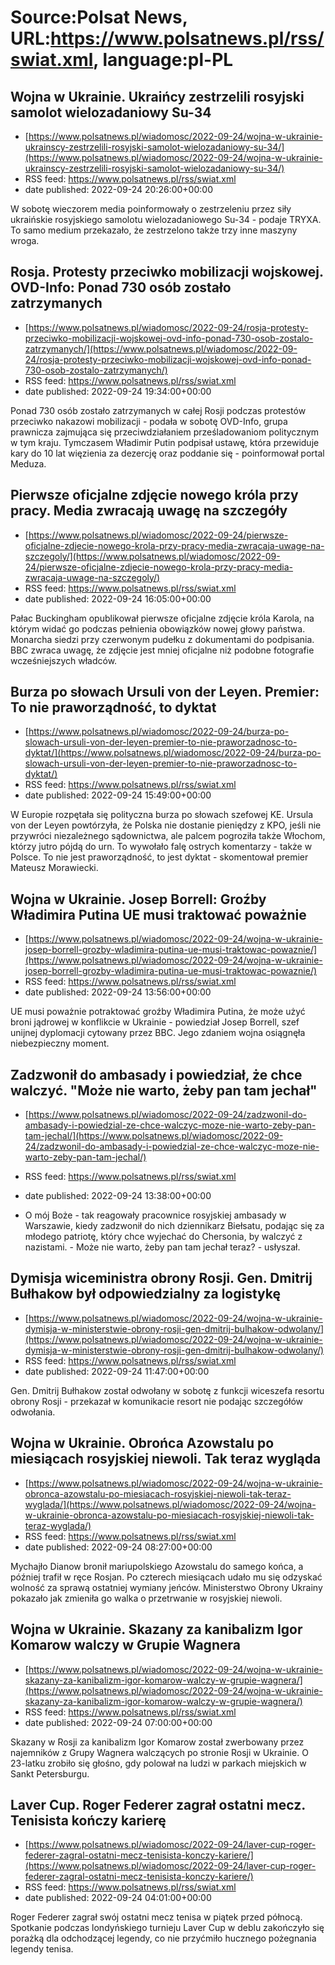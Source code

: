 # Source:Polsat News, URL:https://www.polsatnews.pl/rss/swiat.xml, language:pl-PL

## Wojna w Ukrainie. Ukraińcy zestrzelili rosyjski samolot wielozadaniowy Su-34
 - [https://www.polsatnews.pl/wiadomosc/2022-09-24/wojna-w-ukrainie-ukrainscy-zestrzelili-rosyjski-samolot-wielozadaniowy-su-34/](https://www.polsatnews.pl/wiadomosc/2022-09-24/wojna-w-ukrainie-ukrainscy-zestrzelili-rosyjski-samolot-wielozadaniowy-su-34/)
 - RSS feed: https://www.polsatnews.pl/rss/swiat.xml
 - date published: 2022-09-24 20:26:00+00:00

W sobotę wieczorem media poinformowały o zestrzeleniu przez siły ukraińskie rosyjskiego samolotu wielozadaniowego Su-34 - podaje TRYXA. To samo medium przekazało, że zestrzelono także trzy inne maszyny wroga.

## Rosja. Protesty przeciwko mobilizacji wojskowej. OVD-Info: Ponad 730 osób zostało zatrzymanych
 - [https://www.polsatnews.pl/wiadomosc/2022-09-24/rosja-protesty-przeciwko-mobilizacji-wojskowej-ovd-info-ponad-730-osob-zostalo-zatrzymanych/](https://www.polsatnews.pl/wiadomosc/2022-09-24/rosja-protesty-przeciwko-mobilizacji-wojskowej-ovd-info-ponad-730-osob-zostalo-zatrzymanych/)
 - RSS feed: https://www.polsatnews.pl/rss/swiat.xml
 - date published: 2022-09-24 19:34:00+00:00

Ponad 730 osób zostało zatrzymanych w całej Rosji podczas protestów przeciwko nakazowi mobilizacji - podała w sobotę OVD-Info, grupa prawnicza zajmująca się przeciwdziałaniem prześladowaniom politycznym w tym kraju. Tymczasem Władimir Putin podpisał ustawę, która przewiduje kary do 10 lat więzienia za dezercję oraz poddanie się - poinformował portal Meduza.

## Pierwsze oficjalne zdjęcie nowego króla przy pracy. Media zwracają uwagę na szczegóły
 - [https://www.polsatnews.pl/wiadomosc/2022-09-24/pierwsze-oficjalne-zdjecie-nowego-krola-przy-pracy-media-zwracaja-uwage-na-szczegoly/](https://www.polsatnews.pl/wiadomosc/2022-09-24/pierwsze-oficjalne-zdjecie-nowego-krola-przy-pracy-media-zwracaja-uwage-na-szczegoly/)
 - RSS feed: https://www.polsatnews.pl/rss/swiat.xml
 - date published: 2022-09-24 16:05:00+00:00

Pałac Buckingham opublikował pierwsze oficjalne zdjęcie króla Karola, na którym widać go podczas pełnienia obowiązków nowej głowy państwa. Monarcha siedzi przy czerwonym pudełku z dokumentami do podpisania. BBC zwraca uwagę, że zdjęcie jest mniej oficjalne niż podobne fotografie wcześniejszych władców.

## Burza po słowach Ursuli von der Leyen. Premier: To nie praworządność, to dyktat
 - [https://www.polsatnews.pl/wiadomosc/2022-09-24/burza-po-slowach-ursuli-von-der-leyen-premier-to-nie-praworzadnosc-to-dyktat/](https://www.polsatnews.pl/wiadomosc/2022-09-24/burza-po-slowach-ursuli-von-der-leyen-premier-to-nie-praworzadnosc-to-dyktat/)
 - RSS feed: https://www.polsatnews.pl/rss/swiat.xml
 - date published: 2022-09-24 15:49:00+00:00

W Europie rozpętała się polityczna burza po słowach szefowej KE. Ursula von der Leyen powtórzyła, że Polska nie dostanie pieniędzy z KPO, jeśli nie przywróci niezależnego sądownictwa, ale palcem pogroziła także Włochom, którzy jutro pójdą do urn. To wywołało falę ostrych komentarzy - także w Polsce. To nie jest praworządność, to jest dyktat - skomentował premier Mateusz Morawiecki.

## Wojna w Ukrainie. Josep Borrell: Groźby Władimira Putina UE musi traktować poważnie
 - [https://www.polsatnews.pl/wiadomosc/2022-09-24/wojna-w-ukrainie-josep-borrell-grozby-wladimira-putina-ue-musi-traktowac-powaznie/](https://www.polsatnews.pl/wiadomosc/2022-09-24/wojna-w-ukrainie-josep-borrell-grozby-wladimira-putina-ue-musi-traktowac-powaznie/)
 - RSS feed: https://www.polsatnews.pl/rss/swiat.xml
 - date published: 2022-09-24 13:56:00+00:00

UE musi poważnie potraktować groźby Władimira Putina, że ​​może użyć broni jądrowej w konflikcie w Ukrainie - powiedział Josep Borrell, szef unijnej dyplomacji cytowany przez BBC. Jego zdaniem wojna osiągnęła niebezpieczny moment.

## Zadzwonił do ambasady i powiedział, że chce walczyć. "Może nie warto, żeby pan tam jechał"
 - [https://www.polsatnews.pl/wiadomosc/2022-09-24/zadzwonil-do-ambasady-i-powiedzial-ze-chce-walczyc-moze-nie-warto-zeby-pan-tam-jechal/](https://www.polsatnews.pl/wiadomosc/2022-09-24/zadzwonil-do-ambasady-i-powiedzial-ze-chce-walczyc-moze-nie-warto-zeby-pan-tam-jechal/)
 - RSS feed: https://www.polsatnews.pl/rss/swiat.xml
 - date published: 2022-09-24 13:38:00+00:00

- O mój Boże - tak reagowały pracownice rosyjskiej ambasady w Warszawie, kiedy zadzwonił do nich dziennikarz Biełsatu, podając się za młodego patriotę, który chce wyjechać do Chersonia, by walczyć z nazistami. - Może nie warto, żeby pan tam jechał teraz? - usłyszał.

## Dymisja wiceministra obrony Rosji. Gen. Dmitrij Bułhakow był odpowiedzialny za logistykę
 - [https://www.polsatnews.pl/wiadomosc/2022-09-24/wojna-w-ukrainie-dymisja-w-ministerstwie-obrony-rosji-gen-dmitrij-bulhakow-odwolany/](https://www.polsatnews.pl/wiadomosc/2022-09-24/wojna-w-ukrainie-dymisja-w-ministerstwie-obrony-rosji-gen-dmitrij-bulhakow-odwolany/)
 - RSS feed: https://www.polsatnews.pl/rss/swiat.xml
 - date published: 2022-09-24 11:47:00+00:00

Gen. Dmitrij Bułhakow został odwołany w sobotę z funkcji wiceszefa resortu obrony Rosji - przekazał w komunikacie resort nie podając szczegółów odwołania.

## Wojna w Ukrainie. Obrońca Azowstalu po miesiącach rosyjskiej niewoli. Tak teraz wygląda
 - [https://www.polsatnews.pl/wiadomosc/2022-09-24/wojna-w-ukrainie-obronca-azowstalu-po-miesiacach-rosyjskiej-niewoli-tak-teraz-wyglada/](https://www.polsatnews.pl/wiadomosc/2022-09-24/wojna-w-ukrainie-obronca-azowstalu-po-miesiacach-rosyjskiej-niewoli-tak-teraz-wyglada/)
 - RSS feed: https://www.polsatnews.pl/rss/swiat.xml
 - date published: 2022-09-24 08:27:00+00:00

Mychajło Dianow bronił mariupolskiego Azowstalu do samego końca, a później trafił w ręce Rosjan. Po czterech miesiącach udało mu się odzyskać wolność za sprawą ostatniej wymiany jeńców. Ministerstwo Obrony Ukrainy pokazało jak zmieniła go walka o przetrwanie w rosyjskiej niewoli.

## Wojna w Ukrainie. Skazany za kanibalizm Igor Komarow walczy w Grupie Wagnera
 - [https://www.polsatnews.pl/wiadomosc/2022-09-24/wojna-w-ukrainie-skazany-za-kanibalizm-igor-komarow-walczy-w-grupie-wagnera/](https://www.polsatnews.pl/wiadomosc/2022-09-24/wojna-w-ukrainie-skazany-za-kanibalizm-igor-komarow-walczy-w-grupie-wagnera/)
 - RSS feed: https://www.polsatnews.pl/rss/swiat.xml
 - date published: 2022-09-24 07:00:00+00:00

Skazany w Rosji za kanibalizm Igor Komarow został zwerbowany przez najemników z Grupy Wagnera walczących po stronie Rosji w Ukrainie. O 23-latku zrobiło się głośno, gdy polował na ludzi w parkach miejskich w Sankt Petersburgu.

## Laver Cup. Roger Federer zagrał ostatni mecz. Tenisista kończy karierę
 - [https://www.polsatnews.pl/wiadomosc/2022-09-24/laver-cup-roger-federer-zagral-ostatni-mecz-tenisista-konczy-kariere/](https://www.polsatnews.pl/wiadomosc/2022-09-24/laver-cup-roger-federer-zagral-ostatni-mecz-tenisista-konczy-kariere/)
 - RSS feed: https://www.polsatnews.pl/rss/swiat.xml
 - date published: 2022-09-24 04:01:00+00:00

Roger Federer zagrał swój ostatni mecz tenisa w piątek przed północą. Spotkanie podczas londyńskiego turnieju Laver Cup w deblu zakończyło się porażką dla odchodzącej legendy, co nie przyćmiło hucznego pożegnania legendy tenisa.

